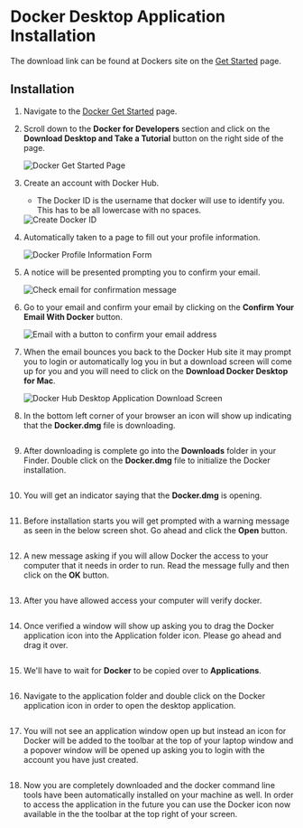 # Docker Desktop Application Installation

The download link can be found at Dockers site on the [Get Started](https://www.docker.com/get-started) page.

## Installation

1. Navigate to the [Docker Get Started](https://www.docker.com/get-started) page.
1. Scroll down to the **Docker for Developers** section and click on the **Download Desktop and Take a Tutorial** button on the right side of the page.

    <img src="documentation_assets/_step1-docker-download.png" alt="Docker Get Started Page" />

1. Create an account with Docker Hub.
    - The Docker ID is the username that docker will use to identify you. This has to be all lowercase with no spaces.

    <img src="documentation_assets/_step2-docker-create-account.png" alt="Create Docker ID" />

1. Automatically taken to a page to fill out your profile information.

    <img src="documentation_assets/_step3-docker-complete-profile.png" alt="Docker Profile Information Form" />

1. A notice will be presented prompting you to confirm your email.

    <img src="documentation_assets/_step4-docker-check-email.png" alt="Check email for confirmation message" />

1. Go to your email and confirm your email by clicking on the **Confirm Your Email With Docker** button.

    <img src="documentation_assets/_step5-docker-email-confirmation.png" alt="Email with a button to confirm your email address" />

1. When the email bounces you back to the Docker Hub site it may prompt you to login or automatically log you in but a download screen will come up for you and you will need to click on the **Download Docker Desktop for Mac**.

    <img src="documentation_assets/_step6-docker-download-screen.png" alt="Docker Hub Desktop Application Download Screen" />

1. In the bottom left corner of your browser an icon will show up indicating that the **Docker.dmg** file is downloading.

    <img src="documentation_assets/_step7-docker-dmg-download-icon.png" alt="" />

1. After downloading is complete go into the **Downloads** folder in your Finder. Double click on the **Docker.dmg** file to initialize the Docker installation.

    <img src="documentation_assets/_step8-docker-dmg-downloaded.png" alt="" />

1. You will get an indicator saying that the **Docker.dmg** is opening.

    <img src="documentation_assets/_step9-docker-opening-dmg.png" alt="" />

1. Before installation starts you will get prompted with a warning message as seen in the below screen shot. Go ahead and click the **Open** button.

    <img src="documentation_assets/_step10-docker-app-confirm-open.png" alt="" />

1. A new message asking if you will allow Docker the access to your computer that it needs in order to run. Read the message fully and then click on the **OK** button.

    <img src="documentation_assets/_step11-docker-needs-priviledges.png" alt="" />

1. After you have allowed access your computer will verify docker.

    <img src="documentation_assets/_step12-docker-verifying-to-open.png" alt="" />

1. Once verified a window will show up asking you to drag the Docker application icon into the Application folder icon. Please go ahead and drag it over.

    <img src="documentation_assets/_step13-docker-drag-to-applications.png" alt="" />

1. We'll have to wait for **Docker** to be copied over to **Applications**.

    <img src="documentation_assets/_step14-copying-app.png" alt="" />

1. Navigate to the application folder and double click on the Docker application icon in order to open the desktop application.

    <img src="documentation_assets/_step15-docker-app-icon.png" alt="" />

1. You will not see an application window open up but instead an icon for Docker will be added to the toolbar at the top of your laptop window and a popover window will be opened up asking you to login with the account you have just created.

    <img src="documentation_assets/_step16-docker-app-toolbar-login.png" alt="" />

1. Now you are completely downloaded and the docker command line tools have been automatically installed on your machine as well. In order to access the application in the future you can use the Docker icon now available in the the toolbar at the top right of your screen.

    <img src="documentation_assets/_step17-docker-indesktop-toolbar.png" alt="" />